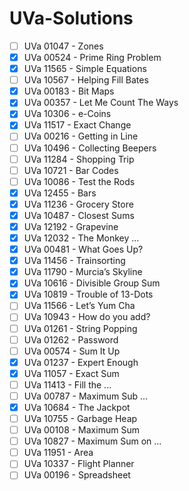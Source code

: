 # UVa-Solutions

- [ ] UVa 01047 - Zones
- [x] UVa 00524 - Prime Ring Problem
- [x] UVa 11565 - Simple Equations
- [ ] UVa 10567 - Helping Fill Bates
- [x] UVa 00183 - Bit Maps
- [x] UVa 00357 - Let Me Count The Ways
- [x] UVa 10306 - e-Coins
- [x] UVa 11517 - Exact Change
- [ ] UVa 00216 - Getting in Line
- [ ] UVa 10496 - Collecting Beepers
- [ ] UVa 11284 - Shopping Trip
- [ ] UVa 10721 - Bar Codes
- [ ] UVa 10086 - Test the Rods
- [x] UVa 12455 - Bars
- [x] UVa 11236 - Grocery Store
- [x] UVa 10487 - Closest Sums
- [x] UVa 12192 - Grapevine
- [x] UVa 12032 - The Monkey ...
- [x] UVa 00481 - What Goes Up?
- [x] UVa 11456 - Trainsorting
- [x] UVa 11790 - Murcia’s Skyline
- [x] UVa 10616 - Divisible Group Sum
- [x] UVa 10819 - Trouble of 13-Dots
- [ ] UVa 11566 - Let’s Yum Cha
- [ ] UVa 10943 - How do you add?
- [ ] UVa 01261 - String Popping
- [ ] UVa 01262 - Password
- [ ] UVa 00574 - Sum It Up
- [x] UVa 01237 - Expert Enough
- [x] UVa 11057 - Exact Sum
- [ ] UVa 11413 - Fill the ...
- [ ] UVa 00787 - Maximum Sub ...
- [x] UVa 10684 - The Jackpot
- [ ] UVa 10755 - Garbage Heap
- [ ] UVa 00108 - Maximum Sum
- [ ] UVa 10827 - Maximum Sum on ...
- [ ] UVa 11951 - Area
- [ ] UVa 10337 - Flight Planner
- [ ] UVa 00196 - Spreadsheet
